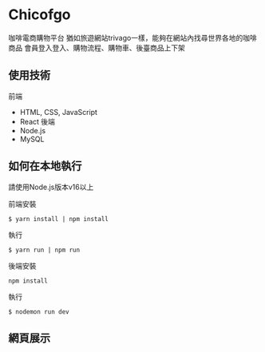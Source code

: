 # Chicofgo

咖啡電商購物平台
猶如旅遊網站trivago一樣，能夠在網站內找尋世界各地的咖啡商品
會員登入登入、購物流程、購物車、後臺商品上下架

## 使用技術

前端
- HTML, CSS, JavaScript
- React
後端
- Node.js
- MySQL

## 如何在本地執行 

請使用Node.js版本v16以上

前端安裝
```shell
$ yarn install | npm install
```
執行
```shell
$ yarn run | npm run
```

後端安裝
```shell
npm install
```
執行
```shell
$ nodemon run dev
```

## 網頁展示
<blockquote class="imgur-embed-pub" lang="en" data-id="a/jgBxQlg" data-context="false" ><a href="//imgur.com/a/jgBxQlg"></a></blockquote><script async src="//s.imgur.com/min/embed.js" charset="utf-8"></script>

